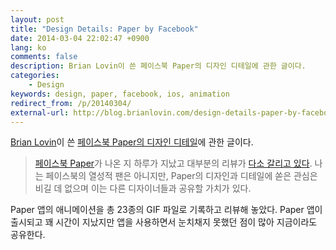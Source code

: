 ```yaml
---
layout: post
title: "Design Details: Paper by Facebook"
date: 2014-03-04 22:02:47 +0900
lang: ko
comments: false
description: Brian Lovin이 쓴 페이스북 Paper의 디자인 디테일에 관한 글이다.
categories:
    - Design
keywords: design, paper, facebook, ios, animation
redirect_from: /p/20140304/
external-url: http://blog.brianlovin.com/design-details-paper-by-facebook
---
```


[Brian Lovin][]이 쓴 [페이스북 Paper의 디자인 디테일][external-url]에 관한 글이다.

[Brian Lovin]: http://blog.brianlovin.com/
[external-url]: http://blog.brianlovin.com/design-details-paper-by-facebook

<!-- [Paper by Facebook][] has been out for a day now and the reviews are, for the most part, [quited divided][]. I haven't been an avid Facebook user for some time, but the design and attention to detail on Paper is unmatched, and is worth sharing with other designers. -->
> [페이스북 Paper][Paper by Facebook]가 나온 지 하루가 지났고 대부분의 리뷰가 [다소 갈리고 있다][quite divided]. 나는 페이스북의 열성적 팬은 아니지만, Paper의 디자인과 디테일에 쏟은 관심은 비길 데 없으며 이는 다른 디자이너들과 공유할 가치가 있다.

[Paper by Facebook]: https://itunes.apple.com/us/app/paper-stories-from-facebook/id794163692
[quite divided]: https://news.ycombinator.com/item?id=7171808

Paper 앱의 애니메이션을 총 23종의 GIF 파일로 기록하고 리뷰해 놓았다. Paper 앱이 출시되고 꽤 시간이 지났지만 앱을 사용하면서 눈치채지 못했던 점이 많아 지금이라도 공유한다.
